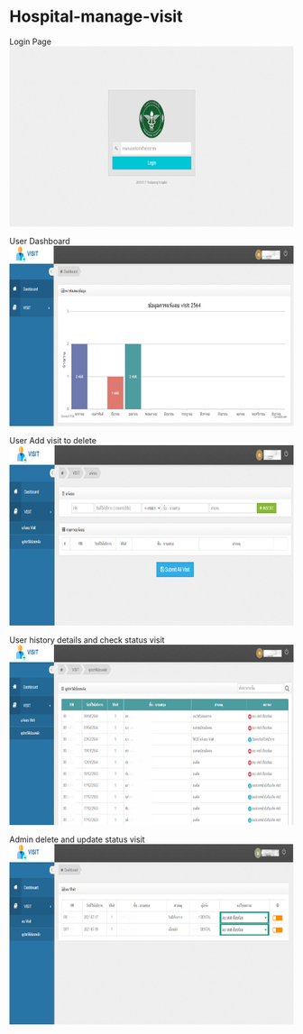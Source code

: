 # Hospital-manage-visit
Login Page
<img src="https://github.com/EchoBig/Hospital-manage-visit/blob/master/cover/login.PNG" height="320">

User Dashboard 
<img src="https://github.com/EchoBig/Hospital-manage-visit/blob/master/cover/user-dashboard.PNG" height="320">

User Add visit to delete
<img src="https://github.com/EchoBig/Hospital-manage-visit/blob/master/cover/user-add-visit-to-delete.PNG" height="320">

User history details and check status visit
<img src="https://github.com/EchoBig/Hospital-manage-visit/blob/master/cover/user-history.PNG" height="320">

Admin delete and update status visit
<img src="https://github.com/EchoBig/Hospital-manage-visit/blob/master/cover/admin-list.PNG" height="320">  